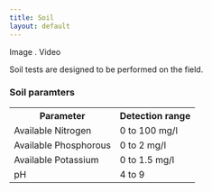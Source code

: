 ```yaml
---
title: Soil
layout: default
---
```


Image . Video

Soil tests are designed to be performed on the field.

### Soil paramters
<table>
	<tr>
		<th>Parameter</th>
		<th>Detection range</th>
	</tr>
	<tr>
		<td>Available Nitrogen</td>
		<td>0 to 100 mg/l</td>
	</tr>
	<tr>
		<td>Available Phosphorous</td>
		<td>0 to 2 mg/l</td>
	</tr>
	<tr>
		<td>Available Potassium</td>
		<td>0 to 1.5 mg/l</td>
	</tr>
	<tr>
		<td>pH</td>
		<td>4 to 9</td>
	</tr>
</table>

